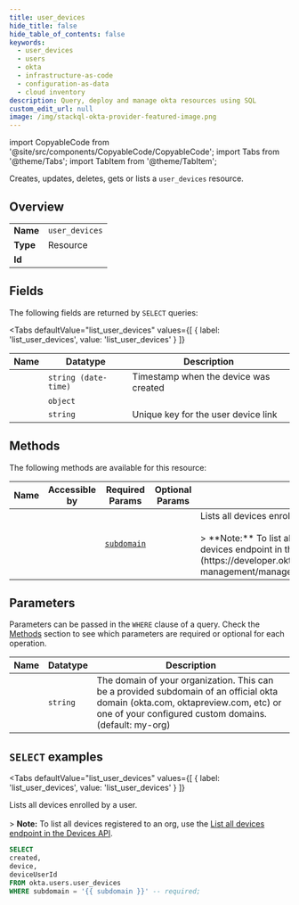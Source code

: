 ```yaml
--- 
title: user_devices
hide_title: false
hide_table_of_contents: false
keywords:
  - user_devices
  - users
  - okta
  - infrastructure-as-code
  - configuration-as-data
  - cloud inventory
description: Query, deploy and manage okta resources using SQL
custom_edit_url: null
image: /img/stackql-okta-provider-featured-image.png
---
```


import CopyableCode from '@site/src/components/CopyableCode/CopyableCode';
import Tabs from '@theme/Tabs';
import TabItem from '@theme/TabItem';

Creates, updates, deletes, gets or lists a <code>user_devices</code> resource.

## Overview
<table><tbody>
<tr><td><b>Name</b></td><td><code>user_devices</code></td></tr>
<tr><td><b>Type</b></td><td>Resource</td></tr>
<tr><td><b>Id</b></td><td><CopyableCode code="okta.users.user_devices" /></td></tr>
</tbody></table>

## Fields

The following fields are returned by `SELECT` queries:

<Tabs
    defaultValue="list_user_devices"
    values={[
        { label: 'list_user_devices', value: 'list_user_devices' }
    ]}
>
<TabItem value="list_user_devices">

<table>
<thead>
    <tr>
    <th>Name</th>
    <th>Datatype</th>
    <th>Description</th>
    </tr>
</thead>
<tbody>
<tr>
    <td><CopyableCode code="created" /></td>
    <td><code>string (date-time)</code></td>
    <td>Timestamp when the device was created</td>
</tr>
<tr>
    <td><CopyableCode code="device" /></td>
    <td><code>object</code></td>
    <td></td>
</tr>
<tr>
    <td><CopyableCode code="deviceUserId" /></td>
    <td><code>string</code></td>
    <td>Unique key for the user device link</td>
</tr>
</tbody>
</table>
</TabItem>
</Tabs>

## Methods

The following methods are available for this resource:

<table>
<thead>
    <tr>
    <th>Name</th>
    <th>Accessible by</th>
    <th>Required Params</th>
    <th>Optional Params</th>
    <th>Description</th>
    </tr>
</thead>
<tbody>
<tr>
    <td><a href="#list_user_devices"><CopyableCode code="list_user_devices" /></a></td>
    <td><CopyableCode code="select" /></td>
    <td><a href="#parameter-subdomain"><code>subdomain</code></a></td>
    <td></td>
    <td>Lists all devices enrolled by a user.<br /><br />&gt; **Note:** To list all devices registered to an org, use the [List all devices endpoint in the Devices API](https://developer.okta.com/docs/api/openapi/okta-management/management/tag/Device/#tag/Device/operation/listDevices).</td>
</tr>
</tbody>
</table>

## Parameters

Parameters can be passed in the `WHERE` clause of a query. Check the [Methods](#methods) section to see which parameters are required or optional for each operation.

<table>
<thead>
    <tr>
    <th>Name</th>
    <th>Datatype</th>
    <th>Description</th>
    </tr>
</thead>
<tbody>
<tr id="parameter-subdomain">
    <td><CopyableCode code="subdomain" /></td>
    <td><code>string</code></td>
    <td>The domain of your organization. This can be a provided subdomain of an official okta domain (okta.com, oktapreview.com, etc) or one of your configured custom domains. (default: my-org)</td>
</tr>
</tbody>
</table>

## `SELECT` examples

<Tabs
    defaultValue="list_user_devices"
    values={[
        { label: 'list_user_devices', value: 'list_user_devices' }
    ]}
>
<TabItem value="list_user_devices">

Lists all devices enrolled by a user.<br /><br />&gt; **Note:** To list all devices registered to an org, use the [List all devices endpoint in the Devices API](https://developer.okta.com/docs/api/openapi/okta-management/management/tag/Device/#tag/Device/operation/listDevices).

```sql
SELECT
created,
device,
deviceUserId
FROM okta.users.user_devices
WHERE subdomain = '{{ subdomain }}' -- required;
```
</TabItem>
</Tabs>
